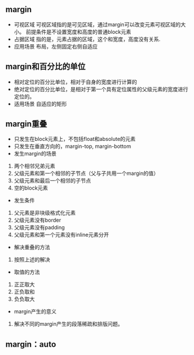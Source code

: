 ## margin
- 可视区域
可视区域指的是可见区域，通过margin可以改变元素可视区域的大小。
前提条件是不设置宽度和高度的普通block元素
- 占据区域
指的是，元素占据的区域，这个和宽度，高度没有关系.
- 应用场景
布局，左侧固定右侧自适应

## margin和百分比的单位
- 相对定位的百分比单位，相对于自身的宽度进行计算的
- 绝对定位的百分比单位，是相对于第一个具有定位属性的父级元素的宽度进行定位的。
- 适用场景
自适应的矩形

## margin重叠
- 只发生在block元素上，不包括float和absolute的元素
- 只发生在垂直方向的，margin-top, margin-bottom
- 发生margin的场景
1. 两个相邻兄弟元素
2. 父级元素和第一个相邻的子节点（父与子共用一个margin的值）
3. 父级元素和最后一个相邻的子节点
4. 空的block元素
- 发生条件
1. 父元素是非块级格式化元素
2. 父级元素没有border
3. 父级元素没有padding
4. 父级元素和第一个元素没有inline元素分开
- 解决重叠的方法
1. 按照上述的解决
- 取值的方法
1. 正正取大
2. 正负取和
3. 负负取大
- margin产生的意义
1. 解决不同的margin产生的段落稀疏和排版问题。

## margin：auto


